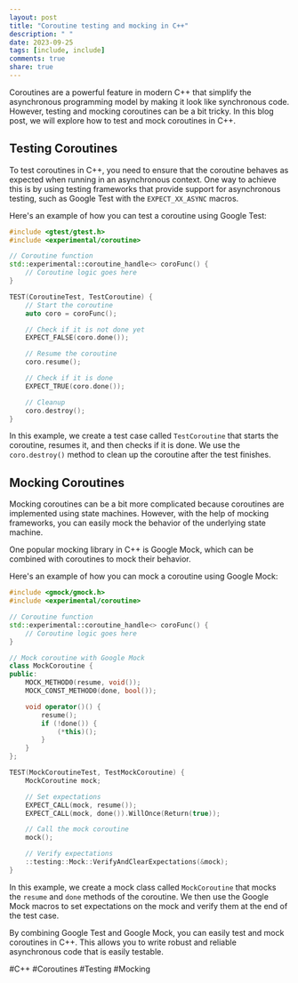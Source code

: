 ```yaml
---
layout: post
title: "Coroutine testing and mocking in C++"
description: " "
date: 2023-09-25
tags: [include, include]
comments: true
share: true
---
```


Coroutines are a powerful feature in modern C++ that simplify the asynchronous programming model by making it look like synchronous code. However, testing and mocking coroutines can be a bit tricky. In this blog post, we will explore how to test and mock coroutines in C++.

## Testing Coroutines

To test coroutines in C++, you need to ensure that the coroutine behaves as expected when running in an asynchronous context. One way to achieve this is by using testing frameworks that provide support for asynchronous testing, such as Google Test with the `EXPECT_XX_ASYNC` macros.

Here's an example of how you can test a coroutine using Google Test:

```cpp
#include <gtest/gtest.h>
#include <experimental/coroutine>

// Coroutine function
std::experimental::coroutine_handle<> coroFunc() {
    // Coroutine logic goes here
}

TEST(CoroutineTest, TestCoroutine) {
    // Start the coroutine
    auto coro = coroFunc();

    // Check if it is not done yet
    EXPECT_FALSE(coro.done());

    // Resume the coroutine
    coro.resume();

    // Check if it is done
    EXPECT_TRUE(coro.done());

    // Cleanup
    coro.destroy();
}
```

In this example, we create a test case called `TestCoroutine` that starts the coroutine, resumes it, and then checks if it is done. We use the `coro.destroy()` method to clean up the coroutine after the test finishes.

## Mocking Coroutines

Mocking coroutines can be a bit more complicated because coroutines are implemented using state machines. However, with the help of mocking frameworks, you can easily mock the behavior of the underlying state machine.

One popular mocking library in C++ is Google Mock, which can be combined with coroutines to mock their behavior.

Here's an example of how you can mock a coroutine using Google Mock:

```cpp
#include <gmock/gmock.h>
#include <experimental/coroutine>

// Coroutine function
std::experimental::coroutine_handle<> coroFunc() {
    // Coroutine logic goes here
}

// Mock coroutine with Google Mock
class MockCoroutine {
public:
    MOCK_METHOD0(resume, void());
    MOCK_CONST_METHOD0(done, bool());

    void operator()() {
        resume();
        if (!done()) {
            (*this)();
        }
    }
};

TEST(MockCoroutineTest, TestMockCoroutine) {
    MockCoroutine mock;

    // Set expectations
    EXPECT_CALL(mock, resume());
    EXPECT_CALL(mock, done()).WillOnce(Return(true));

    // Call the mock coroutine
    mock();

    // Verify expectations
    ::testing::Mock::VerifyAndClearExpectations(&mock);
}
```

In this example, we create a mock class called `MockCoroutine` that mocks the `resume` and `done` methods of the coroutine. We then use the Google Mock macros to set expectations on the mock and verify them at the end of the test case.

By combining Google Test and Google Mock, you can easily test and mock coroutines in C++. This allows you to write robust and reliable asynchronous code that is easily testable.

#C++ #Coroutines #Testing #Mocking